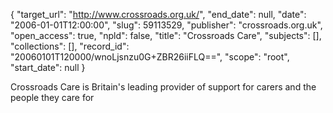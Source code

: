 {
  "target_url": "http://www.crossroads.org.uk/", 
  "end_date": null, 
  "date": "2006-01-01T12:00:00", 
  "slug": 59113529, 
  "publisher": "crossroads.org.uk", 
  "open_access": true, 
  "npld": false, 
  "title": "Crossroads Care", 
  "subjects": [], 
  "collections": [], 
  "record_id": "20060101T120000/wnoLjsnzu0G+ZBR26iiFLQ==", 
  "scope": "root", 
  "start_date": null
}

Crossroads Care is Britain's leading provider of support for carers and the people they care for